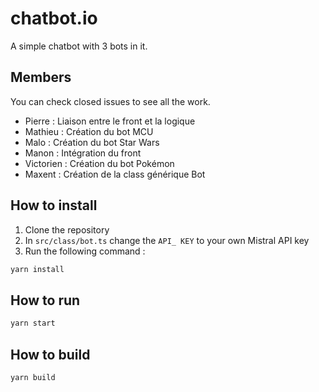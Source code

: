 # chatbot.io

A simple chatbot with 3 bots in it.

## Members
You can check closed issues to see all the work.

- Pierre : Liaison entre le front et la logique
- Mathieu : Création du bot MCU
- Malo : Création du bot Star Wars
- Manon : Intégration du front
- Victorien : Création du bot Pokémon 
- Maxent : Création de la class générique Bot

## How to install

1. Clone the repository
2. In `src/class/bot.ts` change the `API_ KEY` to your own Mistral API key
3. Run the following command :

```bash
yarn install
```

## How to run

```bash
yarn start
```

## How to build

```bash
yarn build
```
